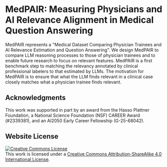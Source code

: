 # MedPAIR: Measuring Physicians and AI Relevance Alignment in Medical Question Answering
MedPAIR represents a "Medical Dataset Comparing Physician Trainees and AI Relevance Estimation and Question Answering". We design MedPAIR to compare LLM reasoning processes to those of physician trainees and to enable future research to focus on relevant features. MedPAIR is a first benchmark step to matching the relevancy annotated by clinical professional labelers to that estimated by LLMs. The motivation for MedPAIR is to ensure that what the LLM finds relevant in a clinical case closely matches what a physician trainee finds relevant.

## Acknowledgments
This work was supported in part by an award from the Hasso Plattner Foundation, a National Science Foundation (NSF) CAREER Award (#2339381), and an AI2050 Early Career Fellowship (G-25-68042).

## Website License
<a rel="license" href="http://creativecommons.org/licenses/by-sa/4.0/"><img alt="Creative Commons License" style="border-width:0" src="https://i.creativecommons.org/l/by-sa/4.0/88x31.png" /></a><br />This work is licensed under a <a rel="license" href="http://creativecommons.org/licenses/by-sa/4.0/">Creative Commons Attribution-ShareAlike 4.0 International License</a>.
